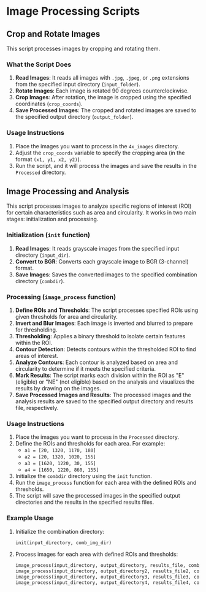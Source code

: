 # Image Processing Scripts

## Crop and Rotate Images

This script processes images by cropping and rotating them.

### What the Script Does

1. **Read Images**: It reads all images with `.jpg`, `.jpeg`, or `.png` extensions from the specified input directory (`input_folder`).
2. **Rotate Images**: Each image is rotated 90 degrees counterclockwise.
3. **Crop Images**: After rotation, the image is cropped using the specified coordinates (`crop_coords`).
4. **Save Processed Images**: The cropped and rotated images are saved to the specified output directory (`output_folder`).

### Usage Instructions

1. Place the images you want to process in the `4x_images` directory.
2. Adjust the `crop_coords` variable to specify the cropping area (in the format `(x1, y1, x2, y2)`).
3. Run the script, and it will process the images and save the results in the `Processed` directory.

## Image Processing and Analysis

This script processes images to analyze specific regions of interest (ROI) for certain characteristics such as area and circularity. It works in two main stages: initialization and processing.

### Initialization (`init` function)

1. **Read Images**: It reads grayscale images from the specified input directory (`input_dir`).
2. **Convert to BGR**: Converts each grayscale image to BGR (3-channel) format.
3. **Save Images**: Saves the converted images to the specified combination directory (`combdir`).

### Processing (`image_process` function)

1. **Define ROIs and Thresholds**: The script processes specified ROIs using given thresholds for area and circularity.
2. **Invert and Blur Images**: Each image is inverted and blurred to prepare for thresholding.
3. **Thresholding**: Applies a binary threshold to isolate certain features within the ROI.
4. **Contour Detection**: Detects contours within the thresholded ROI to find areas of interest.
5. **Analyze Contours**: Each contour is analyzed based on area and circularity to determine if it meets the specified criteria.
6. **Mark Results**: The script marks each division within the ROI as "E" (eligible) or "NE" (not eligible) based on the analysis and visualizes the results by drawing on the images.
7. **Save Processed Images and Results**: The processed images and the analysis results are saved to the specified output directory and results file, respectively.

### Usage Instructions

1. Place the images you want to process in the `Processed` directory.
2. Define the ROIs and thresholds for each area. For example:
   - `a1 = [20, 1320, 1170, 180]`
   - `a2 = [20, 1320, 1020, 155]`
   - `a3 = [1620, 1220, 30, 155]`
   - `a4 = [1650, 1220, 860, 155]`
3. Initialize the `combdir` directory using the `init` function.
4. Run the `image_process` function for each area with the defined ROIs and thresholds.
5. The script will save the processed images in the specified output directories and the results in the specified results files.

### Example Usage

1. Initialize the combination directory:
    ```python
    init(input_directory, comb_img_dir)
    ```

2. Process images for each area with defined ROIs and thresholds:
    ```python
    image_process(input_directory, output_directory, results_file, comb_img_dir, a1, 7100, 0.718)
    image_process(input_directory, output_directory2, results_file2, comb_img_dir, a2, 7100, 0.718)
    image_process(input_directory, output_directory3, results_file3, comb_img_dir, a3, 7100, 0.718)
    image_process(input_directory, output_directory4, results_file4, comb_img_dir, a4, 19000, 0)
    ```
